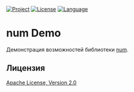 [![Project](https://img.shields.io/badge/project-num-red.svg)](https://github.com/vanbv/num)
[![License](https://img.shields.io/hexpm/l/plug.svg)](http://www.apache.org/licenses/LICENSE-2.0.html)
[![Language](https://img.shields.io/badge/Language-English-blue.svg)](README.md)

# num Demo
Демонстрация возможностей библиотеки [num](https://github.com/vanbv/num).
## Лицензия
[Apache License, Version 2.0](http://www.apache.org/licenses/LICENSE-2.0)
